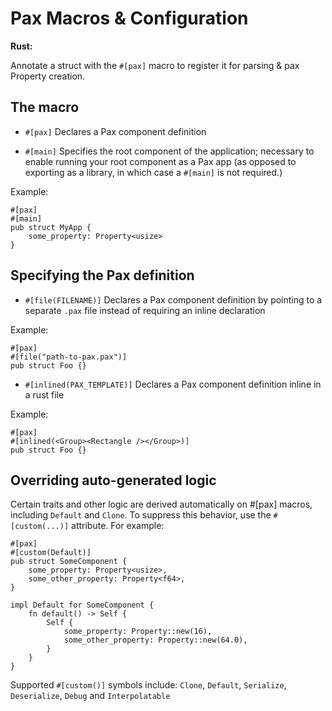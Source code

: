 # Pax Macros & Configuration

**Rust:**

Annotate a struct with the `#[pax]` macro to register it for parsing & pax Property creation. 

## The macro

 - `#[pax]`
Declares a Pax component definition

 - `#[main]`
Specifies the root component of the application; necessary to enable running your root component as a Pax app (as opposed to exporting as a library, in which case a `#[main]` is not required.)

Example:
```
#[pax]
#[main]
pub struct MyApp {
    some_property: Property<usize>
}
```


## Specifying the Pax definition

 - `#[file(FILENAME)]` 
Declares a Pax component definition by pointing to a separate `.pax` file instead of requiring an inline declaration

Example:
```
#[pax]
#[file("path-to-pax.pax")]
pub struct Foo {}
```

 - `#[inlined(PAX_TEMPLATE)]` 
Declares a Pax component definition inline in a rust file

Example:
```
#[pax]
#[inlined(<Group><Rectangle /></Group>)]
pub struct Foo {}
```


## Overriding auto-generated logic

Certain traits and other logic are derived automatically on #[pax] macros, including `Default` and `Clone`.  To suppress this behavior, use the `#[custom(...)]` attribute.  For example:

```
#[pax]
#[custom(Default)]
pub struct SomeComponent {
    some_property: Property<usize>,
    some_other_property: Property<f64>,
}

impl Default for SomeComponent {
    fn default() -> Self {
        Self {
            some_property: Property::new(16),
            some_other_property: Property::new(64.0),
        }
    }
}
```

Supported `#[custom()]` symbols include: `Clone`, `Default`, `Serialize`, `Deserialize`, `Debug` and `Interpolatable`
